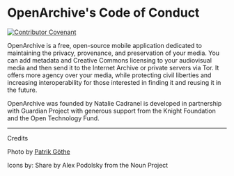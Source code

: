 # OpenArchive's Code of Conduct
[![Contributor Covenant](https://img.shields.io/badge/Contributor%20Covenant-2.0-4baaaa.svg)](https://openarchive.github.io/Code-of-Conduct/) 

OpenArchive is a free, open-source mobile application dedicated to maintaining the privacy, provenance, and preservation of your media. You can add metadata and Creative Commons licensing to your audiovisual media and then send it to the Internet Archive or private servers via Tor. It offers more agency over your media, while protecting civil liberties and increasing interoperability for those interested in finding it and reusing it in the future.

OpenArchive was founded by Natalie Cadranel is developed in partnership with Guardian Project with generous support from the Knight Foundation and the Open Technology Fund.


---
Credits

Photo by [Patrik Göthe](https://unsplash.com/@p)

Icons by:
Share by Alex Podolsky from the Noun Project
